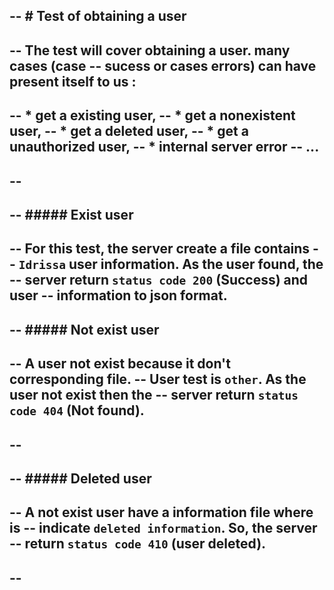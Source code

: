 -- # Test of obtaining a user
--
-- The test will cover obtaining a user. many cases (case 
-- sucess or cases errors) can have present itself to us : 
--
-- * get a existing user,
-- * get a nonexistent user,
-- * get a deleted user,
-- * get a unauthorized user,
-- * internal server error
-- ...
--
-- 
--
-- ##### Exist user
--
-- For this test, the server create a file contains 
-- `Idrissa` user information. As the user found, the 
-- server return `status code 200` (Success) and user 
-- information to json format. 
--
-- ##### Not exist user
-- 
-- A user not exist because it don't corresponding file. 
-- User test is `other`. As the user not exist then the
-- server return `status code 404` (Not found).
-- 
--
--
-- ##### Deleted user
--
-- A not exist user have a information file where is 
-- indicate `deleted information`. So, the server 
-- return `status code 410` (user deleted).
--
--
--
